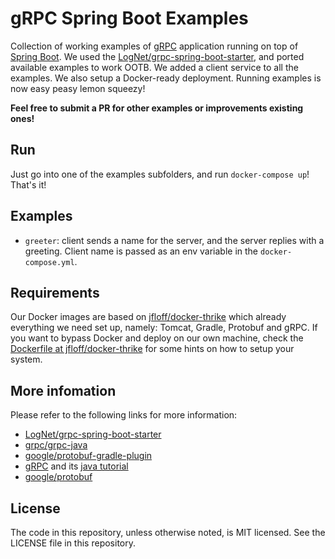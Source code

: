 # gRPC Spring Boot Examples

Collection of working examples of [gRPC](http://www.grpc.io) application running on top of [Spring Boot](https://projects.spring.io/spring-boot/). We used the [LogNet/grpc-spring-boot-starter](https://github.com/LogNet/grpc-spring-boot-starter), and ported available examples to work OOTB. We added a client service to all the examples. We also setup a Docker-ready deployment. Running examples is now easy peasy lemon squeezy!

**Feel free to submit a PR for other examples or improvements existing ones!**

## Run
Just go into one of the examples subfolders, and run `docker-compose up`! That's it!


## Examples
* `greeter`: client sends a name for the server, and the server replies with a greeting. Client name is passed as an env variable in the `docker-compose.yml`.


## Requirements

Our Docker images are based on [jfloff/docker-thrike](https://github.com/jfloff/docker-thrike) which already everything we need set up, namely: Tomcat, Gradle, Protobuf and gRPC. If you want to bypass Docker and deploy on our own machine, check the [Dockerfile at jfloff/docker-thrike](https://github.com/jfloff/docker-thrike/blob/master/8.5/Dockerfile) for some hints on how to setup your system.


## More infomation
Please refer to the following links for more information:
* [LogNet/grpc-spring-boot-starter](https://github.com/LogNet/grpc-spring-boot-starter)
* [grpc/grpc-java](https://github.com/grpc/grpc-java)
* [google/protobuf-gradle-plugin](https://github.com/google/protobuf-gradle-plugin)
* [gRPC](www.grpc.io) and its [java tutorial](http://www.grpc.io/docs/tutorials/basic/java.html)
* [google/protobuf](https://github.com/google/protobuf)


## License
The code in this repository, unless otherwise noted, is MIT licensed. See the LICENSE file in this repository.